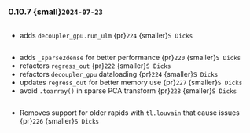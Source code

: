 ### 0.10.7 {small}`2024-07-23`

```{rubric} Features
```
* adds `decoupler_gpu.run_ulm` {pr}`224` {smaller}`S Dicks`

```{rubric} Performance
```
* adds `_sparse2dense` for better performance {pr}`220` {smaller}`S Dicks`
* refactors `regress_out` {pr}`222` {smaller}`S Dicks`
* refactors `decoupler_gpu` dataloading {pr}`224` {smaller}`S Dicks`
* updates `regress_out` for better memory use {pr}`227` {smaller}`S Dicks`
* avoid `.toarray()` in sparse PCA transform {pr}`228` {smaller}`S Dicks`


```{rubric} Bug fixes
```
* Removes support for older rapids with `tl.louvain` that cause issues {pr}`226` {smaller}`S Dicks`

```{rubric} Misc
```
